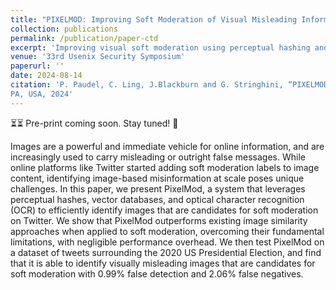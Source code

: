 ```yaml
---
title: "PIXELMOD: Improving Soft Moderation of Visual Misleading Information on Twitter"
collection: publications
permalink: /publication/paper-ctd
excerpt: 'Improving visual soft moderation using perceptual hashing and vector databases'
venue: '33rd Usenix Security Symposium'
paperurl: ''
date: 2024-08-14
citation: 'P. Paudel, C. Ling, J.Blackburn and G. Stringhini, “PIXELMOD: Improving Soft Moderation of Visual Misleading Information on Twitter,” 33rd Usenix Security Symposium, Philadelphia
PA, USA, 2024'
---
```

⏳⏳ Pre-print coming soon. Stay tuned! 👀

Images are a powerful and immediate vehicle for online information, and are increasingly used to carry misleading or outright false messages. While online platforms like Twitter started adding soft moderation labels to image content, identifying image-based misinformation at scale poses unique challenges. In this paper, we present PixelMod, a system that leverages perceptual hashes, vector databases, and optical character recognition (OCR) to efficiently identify images that are candidates for soft moderation on Twitter. We show that PixelMod outperforms existing image similarity approaches when applied to soft moderation, overcoming their fundamental limitations, with negligible performance overhead. We then test PixelMod on a dataset of tweets surrounding the 2020 US Presidential Election, and find that it is able to identify visually misleading images that are candidates for soft moderation with 0.99% false detection and 2.06% false negatives.
